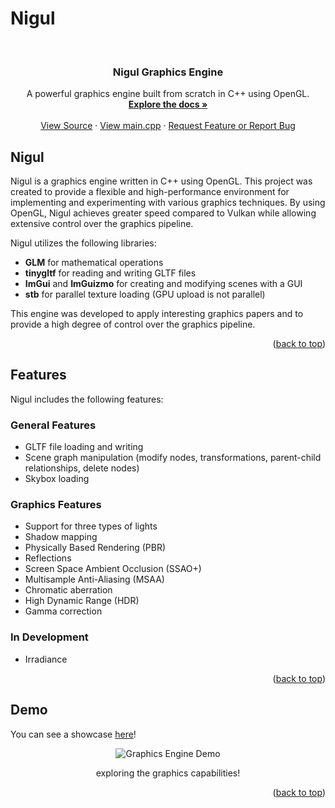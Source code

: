 # Nigul
<!-- PROJECT LOGO -->
<br />
<div align="center">
  <h3 align="center">Nigul Graphics Engine</h3>

  <p align="center">
    A powerful graphics engine built from scratch in C++ using OpenGL.
    <br />
    <a href="https://github.com/yourusername/Nigul"><strong>Explore the docs »</strong></a>
    <br />
    <br />
    <a href="https://github.com/yourusername/Nigul/tree/master/Source">View Source</a>
    ·
    <a href="https://github.com/yourusername/Nigul/blob/master/Source/main.cpp">View main.cpp</a>
    ·
    <a href="https://github.com/yourusername/Nigul/issues">Request Feature or Report Bug</a>
  </p>
</div>

<!-- Nigul -->
## Nigul

Nigul is a graphics engine written in C++ using OpenGL. This project was created to provide a flexible and high-performance environment for implementing and experimenting with various graphics techniques. By using OpenGL, Nigul achieves greater speed compared to Vulkan while allowing extensive control over the graphics pipeline.

Nigul utilizes the following libraries:
* **GLM** for mathematical operations
* **tinygltf** for reading and writing GLTF files
* **ImGui** and **ImGuizmo** for creating and modifying scenes with a GUI
* **stb** for parallel texture loading (GPU upload is not parallel)

This engine was developed to apply interesting graphics papers and to provide a high degree of control over the graphics pipeline.

<p align="right">(<a href="#readme-top">back to top</a>)</p>

## Features

Nigul includes the following features:

### General Features
* GLTF file loading and writing
* Scene graph manipulation (modify nodes, transformations, parent-child relationships, delete nodes)
* Skybox loading

### Graphics Features
* Support for three types of lights
* Shadow mapping
* Physically Based Rendering (PBR)
* Reflections
* Screen Space Ambient Occlusion (SSAO+)
* Multisample Anti-Aliasing (MSAA)
* Chromatic aberration
* High Dynamic Range (HDR)
* Gamma correction

### In Development
* Irradiance

<p align="right">(<a href="#readme-top">back to top</a>)</p>

## Demo

You can see a showcase <a href="https://www.youtube.com/watch?v=m50P2QIQ_yI">here</a>!

<div align="center">
  <img src="https://github.com/yourusername/Nigul/blob/master/demo/GraphicsEngineExample.gif" alt="Graphics Engine Demo">
  <p>exploring the graphics capabilities!</p>
</div>

<p align="right">(<a href="#readme-top">back to top</a>)</p>
